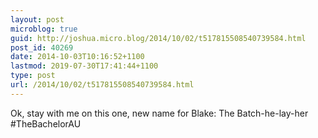 ```yaml
---
layout: post
microblog: true
guid: http://joshua.micro.blog/2014/10/02/t517815508540739584.html
post_id: 40269
date: 2014-10-03T10:16:52+1100
lastmod: 2019-07-30T17:41:44+1100
type: post
url: /2014/10/02/t517815508540739584.html
---
```

Ok, stay with me on this one, new name for Blake: The Batch-he-lay-her #TheBachelorAU

